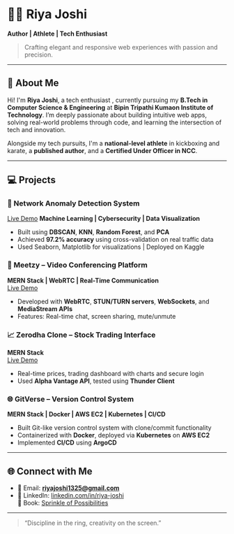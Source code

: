 # 👩‍💻 Riya Joshi

**Author | Athlete | Tech Enthusiast**

> Crafting elegant and responsive web experiences with passion and precision.

---

## 🚀 About Me

Hi! I'm **Riya Joshi**, a  tech enthusiast , currently pursuing my **B.Tech in Computer Science & Engineering** at **Bipin Tripathi Kumaon Institute of Technology**. I’m deeply passionate about building intuitive web apps, solving real-world problems through code, and learning the intersection of tech and innovation.

Alongside my tech pursuits, I'm a **national-level athlete** in kickboxing and karate, a **published author**, and a **Certified Under Officer in NCC**.

---
## 💻 Projects

### 🔐 Network Anomaly Detection System  
[Live Demo](https://www.kaggle.com/code/joglows/network-anomaly-detection)
**Machine Learning | Cybersecurity | Data Visualization**  
- Built using **DBSCAN**, **KNN**, **Random Forest**, and **PCA**
- Achieved **97.2% accuracy** using cross-validation on real traffic data  
- Used Seaborn, Matplotlib for visualizations | Deployed on Kaggle

### 🎥 Meetzy – Video Conferencing Platform  
**MERN Stack | WebRTC | Real-Time Communication**  
[Live Demo](https://meetzy-frontend11.onrender.com)  
- Developed with **WebRTC**, **STUN/TURN servers**, **WebSockets**, and **MediaStream APIs**  
- Features: Real-time chat, screen sharing, mute/unmute

### 📈 Zerodha Clone – Stock Trading Interface  
**MERN Stack**  
[Live Demo](https://zerodha-frontend1.onrender.com)  
- Real-time prices, trading dashboard with charts and secure login  
- Used **Alpha Vantage API**, tested using **Thunder Client**

### 🌐 GitVerse – Version Control System  
**MERN Stack | Docker | AWS EC2 | Kubernetes | CI/CD**  
- Built Git-like version control system with clone/commit functionality  
- Containerized with **Docker**, deployed via **Kubernetes** on **AWS EC2**  
- Implemented **CI/CD** using **ArgoCD**

---

## 🌐 Connect with Me

- 📧 Email: **riyajoshi1325@gmail.com**  
- 🔗 LinkedIn: [linkedin.com/in/riya-joshi](https://www.linkedin.com/in/riya-joshi-138148260/)    
📘 Book: [Sprinkle of Possibilities](https://www.amazon.in/Sprinkle-Possibilities-Anthology-Stories-Students/dp/9363550613)
---

> “Discipline in the ring, creativity on the screen.”
